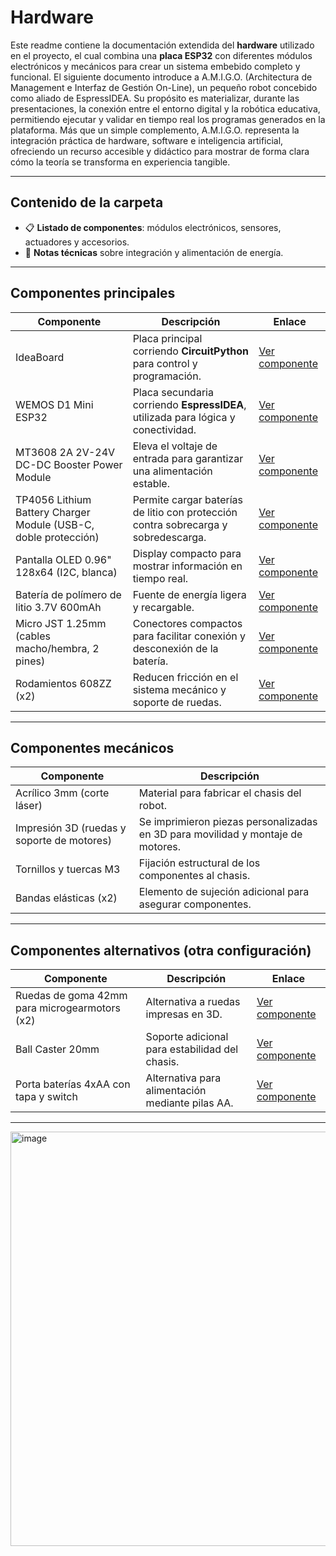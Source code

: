 #  Hardware 

Este readme contiene la documentación extendida del **hardware** utilizado en el proyecto, el cual combina una **placa ESP32** con diferentes módulos electrónicos y mecánicos para crear un sistema embebido completo y funcional. El siguiente documento introduce a A.M.I.G.O. (Architectura de Management e Interfaz de Gestión On-Line), un pequeño robot concebido como aliado de EspressIDEA. Su propósito es materializar, durante las presentaciones, la conexión entre el entorno digital y la robótica educativa, permitiendo ejecutar y validar en tiempo real los programas generados en la plataforma. Más que un simple complemento, A.M.I.G.O. representa la integración práctica de hardware, software e inteligencia artificial, ofreciendo un recurso accesible y didáctico para mostrar de forma clara cómo la teoría se transforma en experiencia tangible.

---

##  Contenido de la carpeta

- 📋 **Listado de componentes**: módulos electrónicos, sensores, actuadores y accesorios.  
- 📝 **Notas técnicas** sobre integración y alimentación de energía.  

---

##  Componentes principales

| Componente | Descripción | Enlace |
|------------|-------------|--------|
| IdeaBoard | Placa principal corriendo **CircuitPython** para control y programación. | [Ver componente](https://www.crcibernetica.com/crcibernetica-ideaboard) |
| WEMOS D1 Mini ESP32 | Placa secundaria corriendo **EspressIDEA**, utilizada para lógica y conectividad. | [Ver componente](https://www.crcibernetica.com/wemos-d1-mini-esp32) |
| MT3608 2A 2V-24V DC-DC Booster Power Module | Eleva el voltaje de entrada para garantizar una alimentación estable. | [Ver componente](https://www.crcibernetica.com/mt3608-2a-2v-24v-dc-dc-booster-power-module/?searchid=2437815&search_query=Boost) |
| TP4056 Lithium Battery Charger Module (USB-C, doble protección) | Permite cargar baterías de litio con protección contra sobrecarga y sobredescarga. | [Ver componente](https://www.crcibernetica.com/tp4056-lithium-battery-charger-module-with-dual-protection-usb-c/?searchid=2437823&search_query=USB+c) |
| Pantalla OLED 0.96" 128x64 (I2C, blanca) | Display compacto para mostrar información en tiempo real. | [Ver componente](https://www.crcibernetica.com/96-128x64-oled-display-with-i2c-white/?searchid=2437820&search_query=Oled) |
| Batería de polímero de litio 3.7V 600mAh | Fuente de energía ligera y recargable. | [Ver componente](https://www.crcibernetica.com/lithium-ion-polymer-battery-3-7v-600mah/?searchid=2437835&search_query=Lithium) |
| Micro JST 1.25mm (cables macho/hembra, 2 pines) | Conectores compactos para facilitar conexión y desconexión de la batería. | [Ver componente](https://www.crcibernetica.com/micro-jst-1-25mm-2-pin-male-and-female-cables/?searchid=2437827&search_query=Jst) |
| Rodamientos 608ZZ (x2) | Reducen fricción en el sistema mecánico y soporte de ruedas. | [Ver componente](https://www.crcibernetica.com/608zz-roller-bearing/?searchid=2437838&search_query=Roller) |

---

##  Componentes mecánicos

| Componente | Descripción |
|------------|-------------|
| Acrílico 3mm (corte láser) | Material para fabricar el chasis del robot. |
| Impresión 3D (ruedas y soporte de motores) | Se imprimieron piezas personalizadas en 3D para movilidad y montaje de motores. |
| Tornillos y tuercas M3 | Fijación estructural de los componentes al chasis. |
| Bandas elásticas (x2) | Elemento de sujeción adicional para asegurar componentes. |

---

##  Componentes alternativos (otra configuración)

| Componente | Descripción | Enlace |
|------------|-------------|--------|
| Ruedas de goma 42mm para microgearmotors (x2) | Alternativa a ruedas impresas en 3D. | [Ver componente](https://www.crcibernetica.com/42mm-rubber-wheels-for-micro-gearmotors/?searchid=2437873&search_query=Wheels) |
| Ball Caster 20mm | Soporte adicional para estabilidad del chasis. | [Ver componente](https://www.crcibernetica.com/ball-caster-20mm/?searchid=2437878&search_query=Wheel) |
| Porta baterías 4xAA con tapa y switch | Alternativa para alimentación mediante pilas AA. | [Ver componente](https://www.crcibernetica.com/battery-holder-4xaa-with-cover-and-switch/?searchid=2437884&s) |

---
<img width="771" height="663" alt="image" src="https://github.com/user-attachments/assets/fe00d026-9c03-4894-8b8d-4a7fd6c1073a" />


